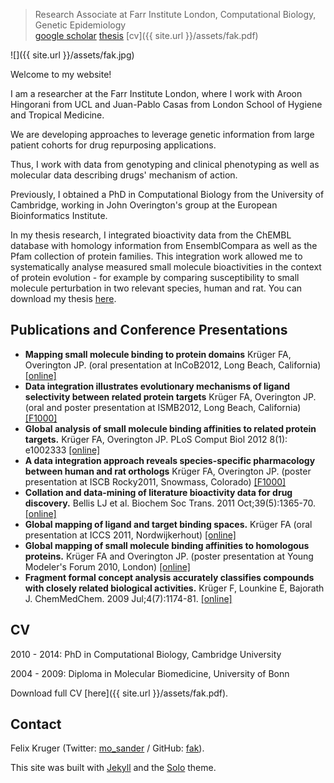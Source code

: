 

> Research Associate at Farr Institute London, Computational Biology, Genetic Epidemiology <br> [google scholar](http://scholar.google.co.uk/citations?user=mZvWSesAAAAJ&hl=en) [thesis](https://www.repository.cam.ac.uk/handle/1810/245655) [cv]({{ site.url }}/assets/fak.pdf) 



![]({{ site.url }}/assets/fak.jpg)

Welcome to my website! 

I am a researcher at the Farr Institute London, where I work with Aroon Hingorani from UCL and Juan-Pablo Casas from London School of Hygiene and Tropical Medicine.

 We are developing approaches to leverage genetic information from large patient cohorts for drug repurposing applications.

 Thus, I work with data from genotyping and clinical phenotyping as well as molecular data describing drugs' mechanism of action. 

Previously, I obtained a PhD in Computational Biology from the University of Cambridge, working in John Overington's group at the European Bioinformatics Institute.

In my thesis research, I integrated bioactivity data from the ChEMBL database with homology information from EnsemblCompara as well as the Pfam collection of protein families. This integration work allowed me to systematically analyse measured small molecule bioactivities in the context of protein evolution - for example by comparing susceptibility to small molecule perturbation in two relevant species, human and rat. You can download my thesis [here](https://www.repository.cam.ac.uk/handle/1810/245655).

## Publications and Conference Presentations

* __Mapping small molecule binding to protein domains__ Krüger FA, Overington JP. (oral presentation at InCoB2012, Long Beach, California) [[online]](http://www.biomedcentral.com/bmcbioinformatics/supplements/13/S17)
* __Data integration illustrates evolutionary mechanisms of ligand selectivity between related protein targets__ Krüger FA, Overington JP. (oral and poster presentation at ISMB2012, Long Beach, California) [[F1000]](http://f1000.com/posters/browse/summary/1092080)
* __Global analysis of small molecule binding affinities to related protein targets.__ Krüger FA, Overington JP. PLoS Comput Biol 2012 8(1): e1002333 [[online]](http://www.ploscompbiol.org/article/info%3Adoi%2F10.1371%2Fjournal.pcbi.1002333)
* __A data integration approach reveals species-specific pharmacology between human and rat orthologs__ Krüger FA, Overington JP. (poster presentation at ISCB Rocky2011, Snowmass, Colorado) [[F1000]](http://f1000.com/posters/browse/summary/1089735)
* __Collation and data-mining of literature bioactivity data for drug discovery.__ Bellis LJ et al. Biochem Soc Trans. 2011 Oct;39(5):1365-70.[[online]](http://www.ncbi.nlm.nih.gov/pubmed/21936816)
* __Global mapping of ligand and target binding spaces.__ Krüger FA (oral presentation at ICCS 2011, Nordwijkerhout) [[online]](http://www.int-conf-chem-structures.org/presentations.html)
* __Global mapping of small molecule binding affinities to homologous proteins.__ Krüger FA and Overington JP. (poster presentation at Young Modeler's Forum 2010, London) [[online]](https://www.ebi.ac.uk/~fkrueger/ymf2010/ymfPosterBullet.pdf)
* __Fragment formal concept analysis accurately classifies compounds with closely related biological activities.__ Krüger F, Lounkine E, Bajorath J. ChemMedChem. 2009 Jul;4(7):1174-81. [[online]](http://www.ncbi.nlm.nih.gov/pubmed/19384901)

## CV

2010 - 2014: PhD in Computational Biology, Cambridge University 

2004 - 2009: Diploma in Molecular Biomedicine, University of Bonn

Download full CV [here]({{ site.url }}/assets/fak.pdf).


## Contact

Felix Kruger (Twitter: [mo_sander](http://twitter.com/mo_sander) / GitHub: [fak](http://github.com/fak)).



This site was built with [Jekyll](http://jekyllrb.com/) and the [Solo](http://solo.chibi.io/) theme.
